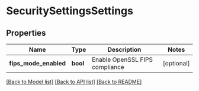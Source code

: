 # SecuritySettingsSettings

## Properties
Name | Type | Description | Notes
------------ | ------------- | ------------- | -------------
**fips_mode_enabled** | **bool** | Enable OpenSSL FIPS compliance | [optional] 

[[Back to Model list]](../README.md#documentation-for-models) [[Back to API list]](../README.md#documentation-for-api-endpoints) [[Back to README]](../README.md)


